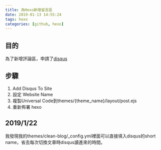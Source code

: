 ```yaml
---
title: 為Hexo新增留言區
date: 2019-01-13 14:55:24
tags: hexo
categories: [github, hexo]
---
```


## 目的
為了新增評論區，申請了[disqus](https://disqus.com/)

## 步驟
1. Add Disqus To Site
2. 設定 Website Name
3. 複製Universal Code到themes/{theme_name}/layout/post.ejs
4. 重新佈署 hexo

## 2019/1/22

我發現我的themes/clean-blog/_config.yml裡面可以直接填入disqus的short name，省去每次切換文章時disqus讀進來的時間。